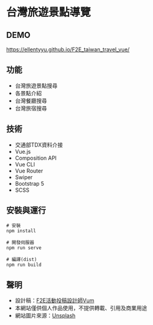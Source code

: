 # 台灣旅遊景點導覽

## DEMO
https://ellentyyu.github.io/F2E_taiwan_travel_vue/

## 功能
* 台灣旅遊景點搜尋
* 各景點介紹
* 台灣餐廳搜尋
* 台灣旅宿搜尋
 
## 技術
* 交通部TDX資料介接
* Vue.js
* Composition API
* Vue CLI
* Vue Router
* Swiper
* Bootstrap 5
* SCSS

## 安裝與運行
```
# 安裝
npm install

# 開發伺服器
npm run serve

# 編譯(dist)
npm run build
```

## 聲明
* 設計稿：[F2E活動投稿設計師Vum](https://2021.thef2e.com/users/6296432819610583154/)
* 本網站僅供個人作品使用，不提供轉載、引用及商業用途
* 網站圖片來源：[Unsplash](https://unsplash.com/)
